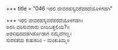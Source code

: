 +++
title = "046 ಇರಲಿ ಜೀವರಹಸ್ಯವರೆಪರದೆಯೊಳಗಡಗಿ"

+++
ಇರಲಿ ಜೀವರಹಸ್ಯವರೆಪರದೆಯೊಳಗಡಗಿ।  
ಅರಸಿ ವರಿಸುವರಾರು ಬೀದಿಬತ್ತಲಿಯ?॥  
ಅರಳಿಪುದದಡಗಿರ್ಡೊಡಾಗ ನಮ್ಮೆದೆಗಣ್ಣ।  
ಸುರಸತೆಯ ಕುತುಕದಿಂ - ಮಂಕುತಿಮ್ಮ॥  
